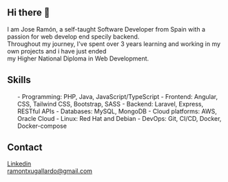 ## Hi there 👋
I am Jose Ramón, a self-taught Software Developer from Spain with a passion for web develop end specily backend.
<br>
Throughout my journey, I've spent over 3 years learning and working in my own projects and i have just ended
<br>
my Higher National Diploma in Web Development.

## Skills
<ul>
- Programming: PHP, Java, JavaScript/TypeScript
- Frontend: Angular, CSS, Tailwind CSS, Bootstrap, SASS
- Backend: Laravel, Express, RESTful APIs
- Databases: MySQL, MongoDB
- Cloud platforms: AWS, Oracle Cloud
- Linux: Red Hat and Debian
- DevOps: Git, CI/CD, Docker, Docker-compose
</ul>

## Contact
<a href='https://www.linkedin.com/in/jos%C3%A9-ram%C3%B3n-gallardo-azc%C3%A1rate-616849273/'>Linkedin</a>
<br>
<a href='ramontxugallardo@gmail.com'>ramontxugallardo@gmail.com</a>

<!--
**Ramon253/ramon253** is a ✨ _special_ ✨ repository because its `README.md` (this file) appears on your GitHub profile.

Here are some ideas to get you started:

- 🔭 I’m currently working on ...
- 🌱 I’m currently learning ...
- 👯 I’m looking to collaborate on ...
- 🤔 I’m looking for help with ...
- 💬 Ask me about ...
- 📫 How to reach me: ...
- 😄 Pronouns: ...
- ⚡ Fun fact: ...
-->

